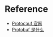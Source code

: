 # Reference

- [Protocbuf 官网](https://developers.google.com/protocol-buffers/docs/overview) 
- [Protobuf 是什么](https://www.jianshu.com/p/a4d77478c13d) 
